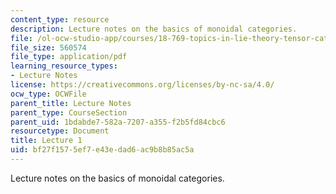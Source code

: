 ```yaml
---
content_type: resource
description: Lecture notes on the basics of monoidal categories.
file: /ol-ocw-studio-app/courses/18-769-topics-in-lie-theory-tensor-categories-spring-2009/bf27f1575ef7e43edad6ac9b8b85ac5a_MIT18_769S09_lec01.pdf
file_size: 560574
file_type: application/pdf
learning_resource_types:
- Lecture Notes
license: https://creativecommons.org/licenses/by-nc-sa/4.0/
ocw_type: OCWFile
parent_title: Lecture Notes
parent_type: CourseSection
parent_uid: 1bdabde7-582a-7207-a355-f2b5fd84cbc6
resourcetype: Document
title: Lecture 1
uid: bf27f157-5ef7-e43e-dad6-ac9b8b85ac5a
---
```

Lecture notes on the basics of monoidal categories.